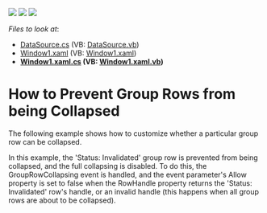 <!-- default badges list -->
![](https://img.shields.io/endpoint?url=https://codecentral.devexpress.com/api/v1/VersionRange/128652199/14.2.3%2B)
[![](https://img.shields.io/badge/Open_in_DevExpress_Support_Center-FF7200?style=flat-square&logo=DevExpress&logoColor=white)](https://supportcenter.devexpress.com/ticket/details/E2024)
[![](https://img.shields.io/badge/📖_How_to_use_DevExpress_Examples-e9f6fc?style=flat-square)](https://docs.devexpress.com/GeneralInformation/403183)
<!-- default badges end -->
<!-- default file list -->
*Files to look at*:

* [DataSource.cs](./CS/DXGrid_PreventGroupRowFromCollapsing/DataSource.cs) (VB: [DataSource.vb](./VB/DXGrid_PreventGroupRowFromCollapsing/DataSource.vb))
* [Window1.xaml](./CS/DXGrid_PreventGroupRowFromCollapsing/Window1.xaml) (VB: [Window1.xaml](./VB/DXGrid_PreventGroupRowFromCollapsing/Window1.xaml))
* **[Window1.xaml.cs](./CS/DXGrid_PreventGroupRowFromCollapsing/Window1.xaml.cs) (VB: [Window1.xaml.vb](./VB/DXGrid_PreventGroupRowFromCollapsing/Window1.xaml.vb))**
<!-- default file list end -->
# How to Prevent Group Rows from being Collapsed


<p>The following example shows how to customize whether a particular group row can be collapsed.</p><p>In this example, the 'Status: Invalidated' group row is prevented from being collapsed, and the full collapsing is disabled. To do this, the GroupRowCollapsing event is handled, and the event parameter's Allow property is set to false when the RowHandle property returns the 'Status: Invalidated' row's handle, or an invalid handle (this happens when all group rows are about to be collapsed).</p>

<br/>


